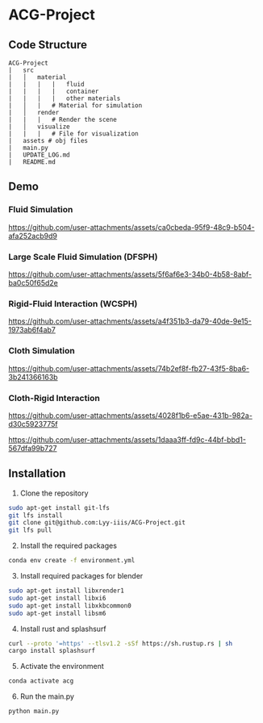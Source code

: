 # ACG-Project

## Code Structure

```
ACG-Project
|   src
|   │   material 
|   |   |   |   fluid
|   |   |   |   container
|   |   |   |   other materials
|   │   |   # Material for simulation
|   │   render 
|   |   |   # Render the scene
|   │   visualize
|   |   |   # File for visualization
|   assets # obj files
|   main.py
|   UPDATE_LOG.md
|   README.md
```

## Demo

### Fluid Simulation

https://github.com/user-attachments/assets/ca0cbeda-95f9-48c9-b504-afa252acb9d9

### Large Scale Fluid Simulation (DFSPH)

https://github.com/user-attachments/assets/5f6af6e3-34b0-4b58-8abf-ba0c50f65d2e

### Rigid-Fluid Interaction (WCSPH)

https://github.com/user-attachments/assets/a4f351b3-da79-40de-9e15-1973ab6f4ab7

### Cloth Simulation

https://github.com/user-attachments/assets/74b2ef8f-fb27-43f5-8ba6-3b241366163b

### Cloth-Rigid Interaction

https://github.com/user-attachments/assets/4028f1b6-e5ae-431b-982a-d30c5923775f

https://github.com/user-attachments/assets/1daaa3ff-fd9c-44bf-bbd1-567dfa99b727


## Installation

1. Clone the repository

```bash
sudo apt-get install git-lfs
git lfs install
git clone git@github.com:Lyy-iiis/ACG-Project.git
git lfs pull
```

2. Install the required packages

```bash
conda env create -f environment.yml
```

3. Install required packages for blender
  
```bash
sudo apt-get install libxrender1
sudo apt-get install libxi6
sudo apt-get install libxkbcommon0
sudo apt-get install libsm6
```

4. Install rust and splashsurf

```bash
curl --proto '=https' --tlsv1.2 -sSf https://sh.rustup.rs | sh
cargo install splashsurf
```

5. Activate the environment

```bash
conda activate acg
```

6. Run the main.py

```bash
python main.py
```
